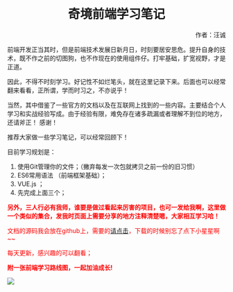 # <center>奇境前端学习笔记</center>



<p align="right">作者：汪诚  </p>

前端开发正当其时，但是前端技术发展日新月日，时刻要居安思危。提升自身的技术，既不作之前的切图狗，也不作现在的使用组件仔。打牢基础，扩宽视野，才是正道。  

因此，不得不时刻学习。好记性不如烂笔头，就在这里记录下来。后面也可以经常翻来看看，正所谓，学而时习之，不亦说乎！

当然，其中借鉴了一些官方的文档以及在互联网上找到的一些内容。主要结合个人学习和实战经验写成。由于经验有限，难免存在诸多疏漏或者理解不到位的地方，还请斧正！  感谢！

推荐大家做一些学习笔记，可以经常回顾下！

目前学习规划是：

1. 使用Git管理你的文件；（撇弃每发一次包就拷贝之前一份的旧习惯）
2. ES6常用语法 （前端框架基础）；   
3. VUE.js  ；
4. 先完成上面三个；

**<font color="red">另外，三人行必有我师，谁要是做过看起来厉害的项目，也可一发给我啊，这里做一个类似的集合，发我时页面上需要分享的地方注释清楚嗯，大家相互学习哈！<font>**

文档的源码我会放在github上，需要的[请点击](https://github.com/bigbrid/learning)，下载的时候别忘了点下小星星啊~~

<font color="red">每天更新，感兴趣的可以翻看；<font>

**附一张前端学习路线图，一起加油成长!**

![](https://ulvoe.com/Learning/book/es6/images/Mapping.jpg)



